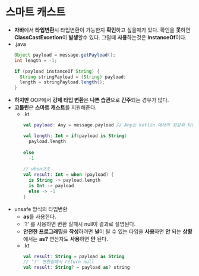 스마트 캐스트
===
* **자바**에서 **타입변환**시 타입변환이 가능한지 **확인**하고 싶을때가 있다. 확인을 **못**하면 **ClassCastExcetion**이 **발생**할수 있다. 그럴때 **사용**하는것은 **instanceOf**이다.
* .java
  ```java
  Object payload = message.getPayload();
  int length = -1;
  
  if (payload instanceOf String) {
    String stringPayload = (String) payload;
    length = stringPayload.length();
  }
* **하지만** OOP에서 **강제 타입 변환**은 **나쁜 습관**으로 **간주**되는 경우가 많다.
* **코틀린**은 **스마트 캐스트**를 지원해준다.
  * .kt
    ```kotlin
    val payload: Any = message.payload // Any는 kotlin 에서의 최상위 타입이라고 생각하면된다. 컴파일시 Object로 변환됨
    
    val length: Int = if(payload is String)
      payload.length
      
    else
      -1
      
    // when구조
    val result: Int = when (payload) {
      is String -> payload.length
      is Int -> payload
      else -> -1
    }
* unsafe 방식의 타입변환
  * **as**를 사용한다.
  * '?' 를 사용하면 변환 실패시 null이 결과로 설명된다.
  * **안전한 프로그래밍**을 **작성**하려면 **널**이 될 수 있는 타입을 **사용**하면 **안** 되는 **상황**에서는 **as?** 연산자도 **사용**하면 **안** 된다.
  * .kt
    ```kotlin
    val result: String = payload as String
    // '?' 변환실패시 return null
    val result: String? = payload as? string
 
